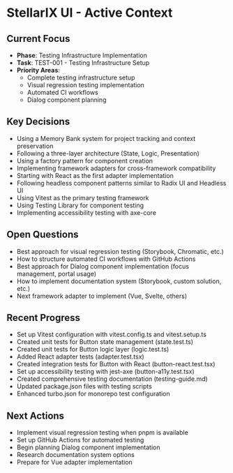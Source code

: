 # StellarIX UI - Active Context

## Current Focus
- **Phase**: Testing Infrastructure Implementation
- **Task**: TEST-001 - Testing Infrastructure Setup
- **Priority Areas**: 
  - Complete testing infrastructure setup
  - Visual regression testing implementation
  - Automated CI workflows
  - Dialog component planning

## Key Decisions
- Using a Memory Bank system for project tracking and context preservation
- Following a three-layer architecture (State, Logic, Presentation)
- Using a factory pattern for component creation
- Implementing framework adapters for cross-framework compatibility
- Starting with React as the first adapter implementation
- Following headless component patterns similar to Radix UI and Headless UI
- Using Vitest as the primary testing framework
- Using Testing Library for component testing
- Implementing accessibility testing with axe-core

## Open Questions
- Best approach for visual regression testing (Storybook, Chromatic, etc.)
- How to structure automated CI workflows with GitHub Actions
- Best approach for Dialog component implementation (focus management, portal usage)
- How to implement documentation system (Storybook, custom solution, etc.)
- Next framework adapter to implement (Vue, Svelte, others)

## Recent Progress
- Set up Vitest configuration with vitest.config.ts and vitest.setup.ts
- Created unit tests for Button state management (state.test.ts)
- Created unit tests for Button logic layer (logic.test.ts)
- Added React adapter tests (adapter.test.tsx)
- Created integration tests for Button with React (button-react.test.tsx)
- Set up accessibility testing with jest-axe (button-a11y.test.tsx)
- Created comprehensive testing documentation (testing-guide.md)
- Updated package.json files with testing scripts
- Enhanced turbo.json for monorepo test configuration

## Next Actions
- Implement visual regression testing when pnpm is available
- Set up GitHub Actions for automated testing
- Begin planning Dialog component implementation
- Research documentation system options
- Prepare for Vue adapter implementation 